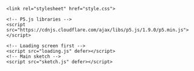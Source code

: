 <!DOCTYPE html>
<html lang="en">
  <head>
    <meta charset="UTF-8" />
    <meta name="viewport" content="width=device-width, initial-scale=1.0"/>
    <title>Zara Hussain</title>

    <link rel="stylesheet" href="style.css">

    <!-- P5.js libraries -->
    <script src="https://cdnjs.cloudflare.com/ajax/libs/p5.js/1.9.0/p5.min.js"></script>

    <!-- Loading screen first -->
    <script src="loading.js" defer></script>
    <!-- Main sketch -->
    <script src="sketch.js" defer></script>
  </head>
  <body>
    <!-- Fullscreen container for loading sketch -->
    <div id="loading-container"></div>
  </body>
</html>
